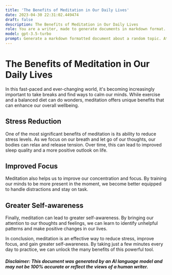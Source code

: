```yaml
---
title: 'The Benefits of Meditation in Our Daily Lives'
date: 2023-04-30 22:31:02.449474
draft: false
description: The Benefits of Meditation in Our Daily Lives
role: You are a writer, made to generate documents in markdown format. It is very important that all of the documents you generate are in valid markdown format.
model: gpt-3.5-turbo
prompt: Generate a markdown formatted document about a random topic. At the bottom, include a disclaimer explaining that the document was generated by you. The first line of the document should be the title. Make sure that the entire document is in proper markdown format, using a mix of various tags to make the document visually appealing.
---
```


# The Benefits of Meditation in Our Daily Lives

In this fast-paced and ever-changing world, it's becoming increasingly important to take breaks and find ways to calm our minds. While exercise and a balanced diet can do wonders, meditation offers unique benefits that can enhance our overall wellbeing.

## Stress Reduction

One of the most significant benefits of meditation is its ability to reduce stress levels. As we focus on our breath and let go of our thoughts, our bodies can relax and release tension. Over time, this can lead to improved sleep quality and a more positive outlook on life.

## Improved Focus

Meditation also helps us to improve our concentration and focus. By training our minds to be more present in the moment, we become better equipped to handle distractions and stay on task.

## Greater Self-awareness

Finally, meditation can lead to greater self-awareness. By bringing our attention to our thoughts and feelings, we can learn to identify unhelpful patterns and make positive changes in our lives.

In conclusion, meditation is an effective way to reduce stress, improve focus, and gain greater self-awareness. By taking just a few minutes every day to practice, we can unlock the many benefits of this powerful tool.

##### Disclaimer: This document was generated by an AI language model and may not be 100% accurate or reflect the views of a human writer.